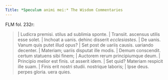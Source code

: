 ```yaml
---
Title: *Speculum animi mei:* The Wisdom Commentaries
---
```


FLM fol. 232r:

> | Ludicra premisi. stilus ad sublimia sponte.
> | Transiit. ascensus utilis esse solet.
> | Inchoat a uanis. dehinc disserit *ecclesiastes*.
> | De uanis. Vanum quis putet illud opus?
> | Set post de uariis causis. uariando decenter.
> | Materiam<g ref="#f161">;</g> uariis disputat ille modis.
> | Demum conscendit. certum statuens sibi finem<g ref="#f161">;</g>
> | Auctorem rerum principiumque deum.
> | Principio melior est finis. ut asserit idem.
> | Set quid? Materiam respicit ille suam.
> | Finis erit nostri studii. nostrique laboris<g ref="#f161">;</g>
> | Ipse deus. perpes gloria. uera quies.

